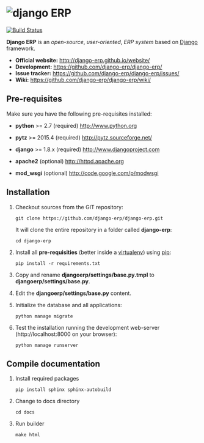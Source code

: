 ![django ERP](http://django-erp.github.io/website/static/logo.png "django ERP")
===============================================================================

[![Build Status](https://api.travis-ci.org/caputomarcos/django-erp.svg?branch=master)](https://travis-ci.org/caputomarcos/django-erp)

**Django ERP** is an _open-source_, _user-oriented_, *ERP system* based on [Django](http://www.djangoproject.com) framework.

 * **Official website:** http://django-erp.github.io/website/
 * **Development:** https://github.com/django-erp/django-erp/
 * **Issue tracker:** https://github.com/django-erp/django-erp/issues/
 * **Wiki:** https://github.com/django-erp/django-erp/wiki/

Pre-requisites
--------------

Make sure you have the following pre-requisites installed:

 * **python** >= 2.7 (required)
   http://www.python.org

 * **pytz** >= 2015.4 (required)
   http://pytz.sourceforge.net/

 * **django** >= 1.8.x (required)
   http://www.djangoproject.com

 * **apache2** (optional)
   http://httpd.apache.org

 * **mod_wsgi** (optional)
   http://code.google.com/p/modwsgi

Installation
------------

1. Checkout sources from the GIT repository:

    `git clone https://github.com/django-erp/django-erp.git`
    
   It will clone the entire repository in a folder called **django-erp**:

    `cd django-erp`

2. Install all **pre-requisities** (better inside a [virtualenv]) using [pip]:

    `pip install -r requirements.txt`

3. Copy and rename **djangoerp/settings/base.py.tmpl** to  **djangoerp/settings/base.py**.
 
4. Edit the **djangoerp/settings/base.py** content.

5. Initialize the database and all applications:

    `python manage migrate`

6. Test the installation running the development web-server (http://localhost:8000 on your browser):

    `python manage runserver`

[virtualenv]: http://www.virtualenv.org/en/latest/    
[pip]: http://www.pip-installer.org/en/latest/


Compile documentation 
----------------------

1. Install required packages 

    `pip install sphinx sphinx-autobuild`

2. Change to docs directory

    `cd docs`

3. Run builder 

    `make html`

